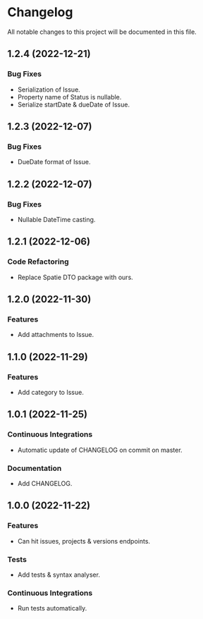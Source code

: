 <!--- BEGIN HEADER -->
# Changelog

All notable changes to this project will be documented in this file.
<!--- END HEADER -->

## 1.2.4 (2022-12-21)

### Bug Fixes

* Serialization of Issue.
* Property name of Status is nullable.
* Serialize startDate & dueDate of Issue.

## 1.2.3 (2022-12-07)

### Bug Fixes

* DueDate format of Issue.

## 1.2.2 (2022-12-07)

### Bug Fixes

* Nullable DateTime casting.

## 1.2.1 (2022-12-06)

### Code Refactoring

* Replace Spatie DTO package with ours.

## 1.2.0 (2022-11-30)

### Features

* Add attachments to Issue.

## 1.1.0 (2022-11-29)

### Features

* Add category to Issue.

## 1.0.1 (2022-11-25)

### Continuous Integrations

* Automatic update of CHANGELOG on commit on master.

### Documentation

* Add CHANGELOG.

## 1.0.0 (2022-11-22)

### Features

* Can hit issues, projects & versions endpoints.

### Tests

* Add tests & syntax analyser.

### Continuous Integrations

* Run tests automatically.


